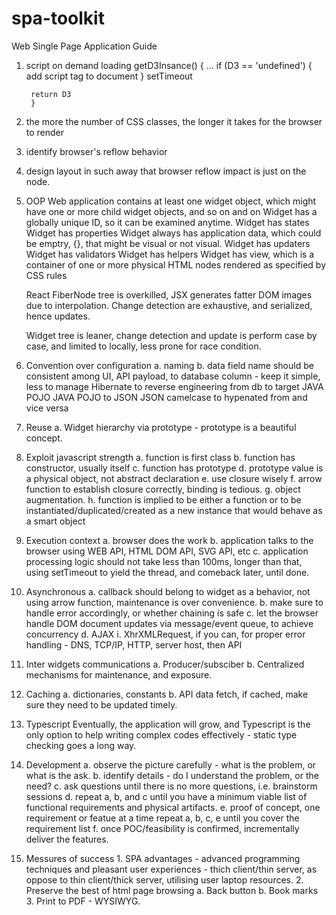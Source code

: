# spa-toolkit
Web Single Page Application Guide



1. script on demand loading
        getD3Insance() {
        ...
        if  (D3 == 'undefined') {
                add script tag to document
        }
        setTimeout

        return D3
        }

2. the more the number of CSS classes, the longer it takes for the browser to render

3. identify browser's reflow behavior

4. design layout in such away that browser reflow impact is just on the node.

5. OOP
      Web application contains at least one widget object, which might have one or more child widget objects, and so on and on
      Widget has a globally unique ID, so it can be examined anytime.
      Widget has states 
      Widget has properties
      Widget always has application data, which could be emptry, {}, that might be visual or not visual. 
      Widget has updaters
      Widget has validators
      Widget has helpers
      Widget has view, which is a container of one or more physical HTML nodes rendered as specified by CSS  rules

      React FiberNode tree is overkilled, JSX generates fatter DOM images due to interpolation. Change detection are exhaustive,
      and serialized, hence updates.

      Widget tree is leaner, change detection and update is perform case by case, and limited to locally, less prone for race condition.

6. Convention over configuration
      a. naming
      b. data field name should be consistent among UI, API payload, to database column - keep it simple, less to manage
                Hibernate to reverse engineering from db to target JAVA POJO
                JAVA POJO to JSON
                JSON camelcase to hypenated from
                and vice versa

7. Reuse
        a. Widget hierarchy via prototype - prototype is a beautiful concept.

8. Exploit javascript strength
        a. function is first class
        b. function has constructor, usually itself
        c. function has prototype
        d. prototype value is a physical object, not abstract declaration
        e. use closure wisely
        f. arrow function to establish closure correctly, binding is tedious.
        g. object augmentation.
        h. function is implied to be either a function or to be instantiated/duplicated/created as a new instance that
           would behave as a smart object


9. Execution context
        a. browser does the work
        b. application talks to the browser using WEB API, HTML DOM API, SVG API, etc
        c. application processing logic should not take less than 100ms, 
            longer than that, using setTimeout to yield the thread, and comeback later, until done.

10. Asynchronous
        a. callback should belong to widget as a behavior, not using arrow function, maintenance is over convenience.
        b. make sure to handle error accordingly, or whether chaining is safe
        c. let the browser handle DOM document updates via message/event queue, to achieve concurrency
        d. AJAX
            i. XhrXMLRequest, if you can, for proper error handling - DNS, TCP/IP, HTTP, server host, then API


11. Inter widgets communications
        a. Producer/subsciber
        b. Centralized mechanisms for maintenance, and exposure.

12. Caching
        a. dictionaries, constants
        b. API data fetch, if cached, make sure they need to be updated timely.


13. Typescript
    Eventually, the application will grow, and Typescript is the only option to help writing complex codes effectively - 
    static type checking goes a long way.


14. Development
        a. observe the picture carefully - what is the problem, or what is the ask.
        b. identify details - do I understand the problem, or the need?
        c. ask questions until there is no more questions, i.e. brainstorm sessions
        d. repeat a, b, and c
                until you have a minimum viable list of functional requirements and physical artifacts.
        e. proof of concept, one requirement or featue at a time
                repeat a, b, c, e until you cover the requirement list
        f. once POC/feasibility is confirmed, incrementally deliver the features.
        

15. Messures of success
        1. SPA advantages - advanced programming techniques and pleasant user experiences - thich client/thin server, 
            as oppose to thin client/thick server, utilising user laptop resources.
        2. Preserve the best of html page browsing
                a. Back button
                b. Book marks
        3. Print to PDF - WYSIWYG.













